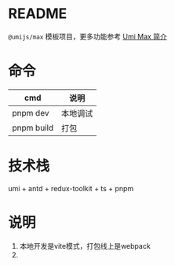 # README

`@umijs/max` 模板项目，更多功能参考 [Umi Max 简介](https://umijs.org/docs/max/introduce)

# 命令
| cmd | 说明 | 
| ------ | ------ |
| pnpm dev | 本地调试 | 
| pnpm build | 打包 |

# 技术栈
umi + antd + redux-toolkit + ts + pnpm

# 说明
1. 本地开发是vite模式，打包线上是webpack  
2. 
